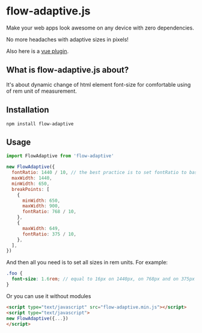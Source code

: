 # flow-adaptive.js

Make your web apps look awesome on any device with zero dependencies.

No more headaches with adaptive sizes in pixels!

Also here is a [vue plugin](https://github.com/SashaSansay/flow-adaptive-vue).

## What is flow-adaptive.js about?

It's about dynamic change of html element font-size for comfortable using of rem
unit of measurement. 

## Installation

`npm install flow-adaptive`

## Usage

```javascript
import FlowAdaptive from 'flow-adaptive'

new FlowAdaptive({
  fontRatio: 1440 / 10, // the best practice is to set fontRatio to base layout width / 10
  maxWidth: 1440,
  minWidth: 650,
  breakPoints: [
    {
      minWidth: 650,
      maxWidth: 900,
      fontRatio: 768 / 10,
    },
    {
      maxWidth: 649,
      fontRatio: 375 / 10,
    },
  ],
})
```

And then all you need is to set all sizes in rem units. For example: 

```scss
.foo {
  font-size: 1.6rem; // equal to 16px on 1440px, on 768px and on 375px screen width 
}
```

Or you can use it without modules

```html
<script type="text/javascript" src="flow-adaptive.min.js"></script>
<script type="text/javascript">
new FlowAdaptive({...})
</script>
```
